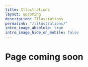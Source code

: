 ```yaml
---
title: Illustrations
layout: upcoming
description: Illustrations
permalink: "/illustrations/"
intro_image_absolute: true
intro_image_hide_on_mobile: false
---
```


# Page coming soon
